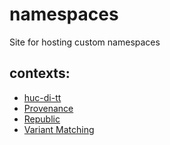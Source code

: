 # namespaces

Site for hosting custom namespaces

## contexts:

- [huc-di-tt](huc-di-tt.jsonld)
- [Provenance](provenance.jsonld)
- [Republic](republic.jsonld)
- [Variant Matching](variant-matching.jsonld)
